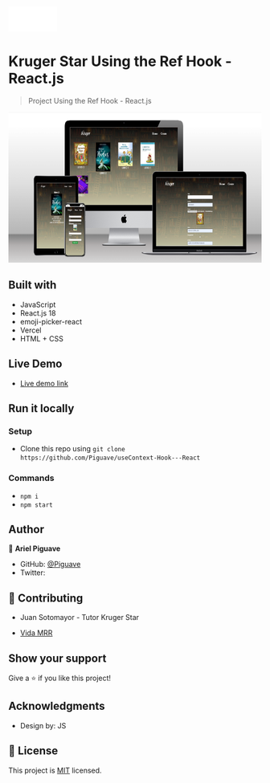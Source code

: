 <img src="./src/assets/logo_kruger_.png" height="50px">

# Kruger Star Using the Ref Hook - React.js

> Project Using the Ref Hook - React.js

<img src="./src/assets/playground3.png" height="300px">

## Built with 

- JavaScript
- React.js 18
- emoji-picker-react
- Vercel 
- HTML + CSS

## Live Demo

- [Live demo link ](https://use-context-hook-react.vercel.app/create)
## Run it locally

 ### Setup

 - Clone this repo using `git clone https://github.com/Piguave/useContext-Hook---React`

 ### Commands

 - `npm i`
 - `npm start`

## Author

👤 **Ariel Piguave**

- GitHub: [@Piguave](https://github.com/Piguave)
- Twitter: 

## 🤝 Contributing

- Juan Sotomayor - Tutor Kruger Star

- [Vida MRR](https://www.youtube.com/watch?v=oT-feDPuJmk&t=5623s&ab_channel=VidaMRR-Programacionweb)


## Show your support

Give a ⭐ if you like this project!

## Acknowledgments

- Design by: JS

## 📝 License

This project is [MIT](./MIT.md) licensed.